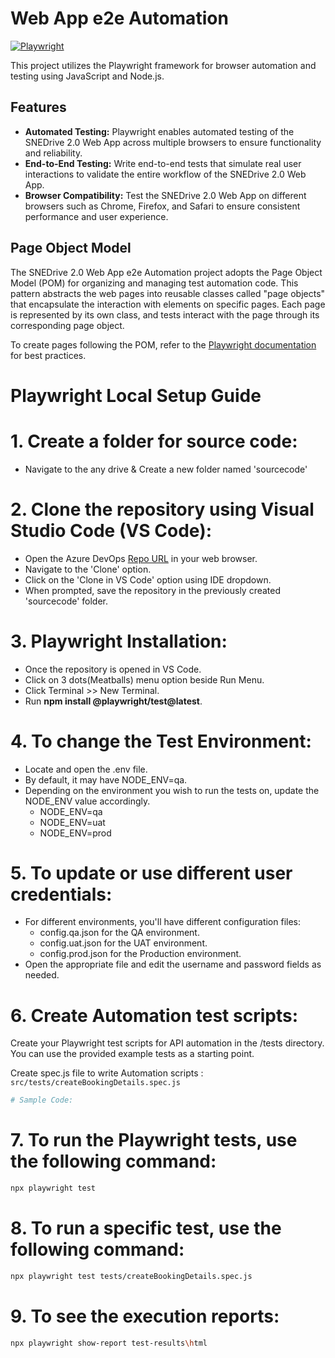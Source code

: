 # Web App e2e Automation

[![Playwright](https://img.shields.io/badge/Powered%20by-Playwright-blueviolet)](https://playwright.dev/)

This project utilizes the Playwright framework for browser automation and testing using JavaScript and Node.js.

## Features

- **Automated Testing:** Playwright enables automated testing of the SNEDrive 2.0 Web App across multiple browsers to ensure functionality and reliability.
- **End-to-End Testing:** Write end-to-end tests that simulate real user interactions to validate the entire workflow of the SNEDrive 2.0 Web App.
- **Browser Compatibility:** Test the SNEDrive 2.0 Web App on different browsers such as Chrome, Firefox, and Safari to ensure consistent performance and user experience.

## Page Object Model

The SNEDrive 2.0 Web App e2e Automation project adopts the Page Object Model
(POM) for organizing and managing test automation code.
This pattern abstracts the web pages into reusable classes called "page objects"
that encapsulate the interaction with elements on specific pages.
Each page is represented by its own class, and tests interact with the page through its corresponding page object.

To create pages following the POM, refer to the [Playwright documentation](https://playwright.dev/docs/pom) for best practices.

# Playwright Local Setup Guide
# 1. Create a folder for source code:
   - Navigate to the any drive & Create a new folder named 'sourcecode'
# 2. Clone the repository using Visual Studio Code (VS Code):
- Open the Azure DevOps [Repo URL](https://github.com/Dineshonly/Playwright-WebAPP-Automation-Framework.git) in your web browser.
- Navigate to the 'Clone' option.
- Click on the 'Clone in VS Code' option using IDE dropdown.
- When prompted, save the repository in the previously created 'sourcecode' folder.
# 3. Playwright Installation:
- Once the repository is opened in VS Code.
- Click on 3 dots(Meatballs) menu option beside Run Menu.
- Click Terminal >> New Terminal.
- Run **npm install @playwright/test@latest**. 
# 4. To change the Test Environment:
- Locate and open the .env file.
- By default, it may have NODE_ENV=qa.
- Depending on the environment you wish to run the tests on, update the NODE_ENV value accordingly.
  - NODE_ENV=qa
  - NODE_ENV=uat
  - NODE_ENV=prod
# 5. To update or use different user credentials:
- For different environments, you'll have different configuration files:
   - config.qa.json for the QA environment.
   - config.uat.json for the UAT environment.
   - config.prod.json for the Production environment.
- Open the appropriate file and edit the username and password fields as needed.

# 6. Create Automation test scripts:
Create your Playwright test scripts for API automation in the /tests directory. You can use the provided example tests as a starting point.

   Create spec.js file to write Automation scripts : `src/tests/createBookingDetails.spec.js`

   ```bash
# Sample Code:

   ```
# 7. To run the Playwright tests, use the following command:
   ```bash
   npx playwright test
   ```
# 8. To run a specific test, use the following command:
   ```bash
   npx playwright test tests/createBookingDetails.spec.js
   ```
# 9. To see the execution reports:
   ```bash
   npx playwright show-report test-results\html
